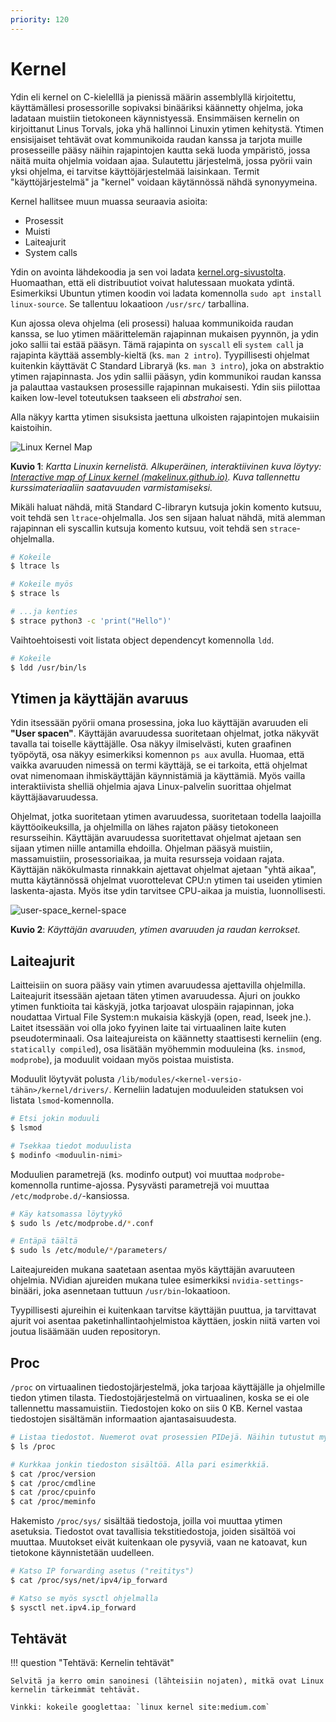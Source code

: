 ```yaml
---
priority: 120
---
```


# Kernel

Ydin eli kernel on C-kielelllä ja pienissä määrin assemblyllä kirjoitettu, käyttämällesi prosessorille sopivaksi binääriksi käännetty ohjelma, joka ladataan muistiin tietokoneen käynnistyessä. Ensimmäisen kernelin on kirjoittanut Linus Torvals, joka yhä hallinnoi Linuxin ytimen kehitystä. Ytimen ensisijaiset tehtävät ovat kommunikoida raudan kanssa ja tarjota muille prosesseille pääsy näihin rajapintojen kautta sekä luoda ympäristö, jossa näitä muita ohjelmia voidaan ajaa. Sulautettu järjestelmä, jossa pyörii vain yksi ohjelma, ei tarvitse käyttöjärjestelmää laisinkaan. Termit "käyttöjärjestelmä" ja "kernel" voidaan käytännössä nähdä synonyymeina.

Kernel hallitsee muun muassa seuraavia asioita:

* Prosessit
* Muisti
* Laiteajurit
* System calls

Ydin on avointa lähdekoodia ja sen voi ladata [kernel.org-sivustolta](https://kernel.org/). Huomaathan, että eli distribuutiot voivat halutessaan muokata ydintä. Esimerkiksi Ubuntun ytimen koodin voi ladata komennolla `sudo apt install linux-source`. Se tallentuu lokaatioon `/usr/src/` tarballina.

Kun ajossa oleva ohjelma (eli prosessi) haluaa kommunikoida raudan kanssa, se luo ytimen määrittelemän rajapinnan mukaisen pyynnön, ja ydin joko sallii tai estää pääsyn. Tämä rajapinta on `syscall` eli `system call` ja rajapinta käyttää assembly-kieltä (ks. `man 2 intro`). Tyypillisesti ohjelmat kuitenkin käyttävät C Standard Libraryä (ks. `man 3 intro`), joka on abstraktio ytimen rajapinnasta. Jos ydin sallii pääsyn, ydin kommunikoi raudan kanssa ja palauttaa vastauksen prosessille rajapinnan mukaisesti. Ydin siis piilottaa kaiken low-level toteutuksen taakseen eli *abstrahoi* sen.

Alla näkyy kartta ytimen sisuksista jaettuna ulkoisten rajapintojen mukaisiin kaistoihin.

![Linux Kernel Map](../images/linux-kernel-map.png)

**Kuvio 1**: *Kartta Linuxin kernelistä. Alkuperäinen, interaktiivinen kuva löytyy: [Interactive map of Linux kernel (makelinux.github.io)](https://makelinux.github.io/kernel/map/). Kuva tallennettu kurssimateriaaliin saatavuuden varmistamiseksi.*

Mikäli haluat nähdä, mitä Standard C-libraryn kutsuja jokin komento kutsuu, voit tehdä sen `ltrace`-ohjelmalla. Jos sen sijaan haluat nähdä, mitä alemman rajapinnan eli syscallin kutsuja komento kutsuu, voit tehdä sen `strace`-ohjelmalla.

```bash title="Bash"
# Kokeile
$ ltrace ls

# Kokeile myös
$ strace ls

# ...ja kenties
$ strace python3 -c 'print("Hello")'
```

Vaihtoehtoisesti voit listata object dependencyt komennolla `ldd`.

```bash title="Bash"
# Kokeile
$ ldd /usr/bin/ls
```


## Ytimen ja käyttäjän avaruus

Ydin itsessään pyörii omana prosessina, joka luo käyttäjän avaruuden eli **"User spacen"**. Käyttäjän avaruudessa suoritetaan ohjelmat, jotka näkyvät tavalla tai toiselle käyttäjälle. Osa näkyy ilmiselvästi, kuten graafinen työpöytä, osa näkyy esimerkiksi komennon `ps aux` avulla. Huomaa, että vaikka avaruuden nimessä on termi käyttäjä, se ei tarkoita, että ohjelmat ovat nimenomaan ihmiskäyttäjän käynnistämiä ja käyttämiä. Myös vailla interaktiivista shelliä ohjelmia ajava Linux-palvelin suorittaa ohjelmat käyttäjäavaruudessa.

Ohjelmat, jotka suoritetaan ytimen avaruudessa, suoritetaan todella laajoilla käyttöoikeuksilla, ja ohjelmilla on lähes rajaton pääsy tietokoneen resursseihin. Käyttäjän avaruudessa suoritettavat ohjelmat ajetaan sen sijaan ytimen niille antamilla ehdoilla. Ohjelman pääsyä muistiin, massamuistiin, prosessoriaikaa, ja muita resursseja voidaan rajata. Käyttäjän näkökulmasta rinnakkain ajettavat ohjelmat ajetaan "yhtä aikaa", mutta käytännössä ohjelmat vuorottelevat CPU:n ytimen tai useiden ytimien laskenta-ajasta. Myös itse ydin tarvitsee CPU-aikaa ja muistia, luonnollisesti.

![user-space_kernel-space](../images/user-space_kernel-space.png)

**Kuvio 2**: *Käyttäjän avaruuden, ytimen avaruuden ja raudan kerrokset.*



## Laiteajurit

Laitteisiin on suora pääsy vain ytimen avaruudessa ajettavilla ohjelmilla. Laiteajurit itsessään ajetaan täten ytimen avaruudessa. Ajuri on joukko ytimen funktioita tai käskyjä, jotka tarjoavat ulospäin rajapinnan, joka noudattaa Virtual File System:n mukaisia käskyjä (open, read, lseek jne.). Laitet itsessään voi olla joko fyyinen laite tai virtuaalinen laite kuten pseudoterminaali. Osa laiteajureista on käännetty staattisesti kerneliin (eng. `statically compiled`), osa lisätään myöhemmin moduuleina (ks. `insmod`, `modprobe`), ja moduulit voidaan myös poistaa muistista.

Moduulit löytyvät polusta `/lib/modules/<kernel-versio-tähän>/kernel/drivers/`. Kerneliin ladatujen moduuleiden statuksen voi listata `lsmod`-komennolla.

```bash title="Bash"
# Etsi jokin moduuli
$ lsmod

# Tsekkaa tiedot moduulista
$ modinfo <moduulin-nimi>
```

Moduulien parametrejä (ks. modinfo output) voi muuttaa `modprobe`-komennolla runtime-ajossa. Pysyvästi parametrejä voi muuttaa `/etc/modprobe.d/`-kansiossa.

```bash title="Bash"
# Käy katsomassa löytyykö
$ sudo ls /etc/modprobe.d/*.conf

# Entäpä täältä
$ sudo ls /etc/module/*/parameters/
```

Laiteajureiden mukana saatetaan asentaa myös käyttäjän avaruuteen ohjelmia. NVidian ajureiden mukana tulee esimerkiksi `nvidia-settings`-binääri, joka asennetaan tuttuun `/usr/bin`-lokaatioon.

Tyypillisesti ajureihin ei kuitenkaan tarvitse käyttäjän puuttua, ja tarvittavat ajurit voi asentaa paketinhallintaohjelmistoa käyttäen, joskin niitä varten voi joutua lisäämään uuden repositoryn.

## Proc

`/proc` on virtuaalinen tiedostojärjestelmä, joka tarjoaa käyttäjälle ja ohjelmille tiedon ytimen tilasta. Tiedostojärjestelmä on virtuaalinen, koska se ei ole tallennettu massamuistiin. Tiedostojen koko on siis 0 KB. Kernel vastaa tiedostojen sisältämän informaation ajantasaisuudesta.

```bash title="Bash"
# Listaa tiedostot. Nuemerot ovat prosessien PIDejä. Näihin tutustut myöhemmissä luvuissa.
$ ls /proc

# Kurkkaa jonkin tiedoston sisältöä. Alla pari esimerkkiä.
$ cat /proc/version
$ cat /proc/cmdline
$ cat /proc/cpuinfo
$ cat /proc/meminfo
```

Hakemisto `/proc/sys/` sisältää tiedostoja, joilla voi muuttaa ytimen asetuksia. Tiedostot ovat tavallisia tekstitiedostoja, joiden sisältöä voi muuttaa. Muutokset eivät kuitenkaan ole pysyviä, vaan ne katoavat, kun tietokone käynnistetään uudelleen.

```bash title="Bash"
# Katso IP forwarding asetus ("reititys")
$ cat /proc/sys/net/ipv4/ip_forward

# Katso se myös sysctl ohjelmalla
$ sysctl net.ipv4.ip_forward
```

## Tehtävät

!!! question "Tehtävä: Kernelin tehtävät"
    
    Selvitä ja kerro omin sanoinesi (lähteisiin nojaten), mitkä ovat Linux kernelin tärkeimmät tehtävät.

    Vinkki: kokeile googlettaa: `linux kernel site:medium.com`